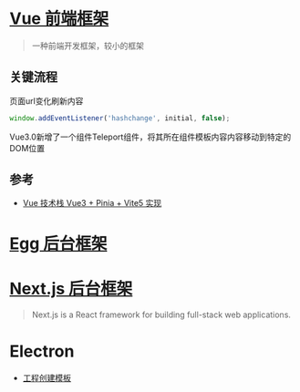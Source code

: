 # [Vue 前端框架]()
> 一种前端开发框架，较小的框架

## 关键流程

页面url变化刷新内容
```js
window.addEventListener('hashchange', initial, false);
```

Vue3.0新增了一个组件Teleport组件，将其所在组件模板内容内容移动到特定的DOM位置

## 参考
- [Vue 技术栈 Vue3 + Pinia + Vite5 实现](https://github.com/zyronon/douyin)

# [Egg 后台框架](https://www.eggjs.org/)

# [Next.js 后台框架](https://nextjs.org/)
> Next.js is a React framework for building full-stack web applications.

# Electron

- [工程创建模板](https://github.com/reZach/secure-electron-template)